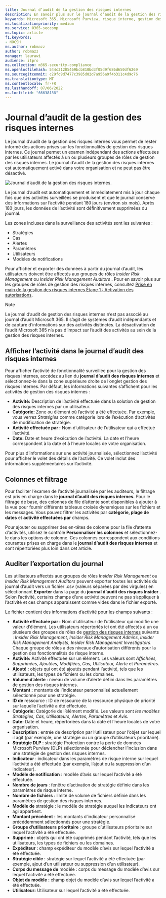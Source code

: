 ```yaml
---
title: Journal d’audit de la gestion des risques internes
description: En savoir plus sur le journal d’audit de la gestion des risques internes dans Microsoft Purview
keywords: Microsoft 365, Microsoft Purview, risque interne, gestion des risques, conformité
ms.localizationpriority: medium
ms.service: O365-seccomp
ms.topic: article
f1.keywords:
- NOCSH
ms.author: robmazz
author: robmazz
manager: laurawi
audience: itpro
ms.collection: m365-security-compliance
ms.openlocfilehash: 544c31205469bcb810bd3f05d9f686d650df6269
ms.sourcegitcommit: c29fc9d7477c3985d02d7a956a9f4b311c4d9c76
ms.translationtype: MT
ms.contentlocale: fr-FR
ms.lasthandoff: 07/06/2022
ms.locfileid: "66638188"
---
```

# <a name="insider-risk-management-audit-log"></a>Journal d’audit de la gestion des risques internes

Le journal d’audit de la gestion des risques internes vous permet de rester informé des actions prises sur les fonctionnalités de gestion des risques internes. Ce journal permet un examen indépendant des actions effectuées par les utilisateurs affectés à un ou plusieurs groupes de rôles de gestion des risques internes. Le journal d’audit de la gestion des risques internes est automatiquement activé dans votre organisation et ne peut pas être désactivé.

![Journal d’audit de la gestion des risques internes.](../media/insider-risk-audit-log.png)

Le journal d’audit est automatiquement et immédiatement mis à jour chaque fois que des activités surveillées se produisent et que le journal conserve des informations sur l’activité pendant 180 jours (environ six mois). Après 180 jours, les données de l’activité sont définitivement supprimées du journal.

Les zones incluses dans la surveillance des activités sont les suivantes :

- Stratégies
- Cas
- Alertes
- Paramètres
- Utilisateurs
- Modèles de notifications

Pour afficher et exporter des données à partir du journal d’audit, les utilisateurs doivent être affectés aux groupes de rôles *Insider Risk Management* ou *Insider Risk Management Auditors* . Pour en savoir plus sur les groupes de rôles de gestion des risques internes, consultez [Prise en main de la gestion des risques internes Étape 1 : Activation des autorisations](insider-risk-management-configure.md#step-1-required-enable-permissions-for-insider-risk-management).

> [!NOTE]
> Le journal d’audit de gestion des risques internes n’est pas associé au journal d’audit Microsoft 365. Il s’agit de systèmes d’audit indépendants et de capture d’informations sur des activités distinctes. La désactivation de l’audit Microsoft 365 n’a pas d’impact sur l’audit des activités au sein de la gestion des risques internes.

## <a name="view-activity-in-the-insider-risk-audit-log"></a>Afficher l’activité dans le journal d’audit des risques internes

Pour afficher l’activité de fonctionnalité surveillée pour la gestion des risques internes, accédez au lien du **journal d’audit des risques internes** et sélectionnez-le dans la zone supérieure droite de l’onglet gestion des risques internes. Par défaut, les informations suivantes s’affichent pour les activités de gestion des risques internes :

- **Activité:** Description de l’activité effectuée dans la solution de gestion des risques internes par un utilisateur.
- **Catégorie:** Zone ou élément où l’activité a été effectuée. Par exemple, vous verrez *Stratégies* comme catégorie lors de l’exécution d’activités de modification de stratégie.
- **Activité effectuée par :** Nom d’utilisateur de l’utilisateur qui a effectué l’activité.
- **Date:** Date et heure d’exécution de l’activité. La date et l’heure correspondent à la date et à l’heure locales de votre organisation.

Pour plus d’informations sur une activité journalisée, sélectionnez l’activité pour afficher le volet des détails de l’activité. Ce volet inclut des informations supplémentaires sur l’activité.

## <a name="columns-and-filtering"></a>Colonnes et filtrage

Pour faciliter l’examen de l’activité journalisée par les auditeurs, le filtrage est pris en charge dans le **journal d’audit des risques internes**. Pour le filtrage de base, des colonnes de file d’attente sont disponibles à ajouter à la vue pour fournir différents tableaux croisés dynamiques sur les fichiers et les messages. Vous pouvez filtrer les activités par **catégorie, plage de dates** et **activité effectuées par** champs.

Pour ajouter ou supprimer des en-têtes de colonne pour la file d’attente d’activités, utilisez le contrôle **Personnaliser les colonnes** et sélectionnez-le dans les options de colonne. Ces colonnes correspondent aux conditions courantes prises en charge dans le **journal d’audit des risques internes** et sont répertoriées plus loin dans cet article.

## <a name="audit-log-export"></a>Auditer l’exportation du journal

Les utilisateurs affectés aux groupes de rôles *Insider Risk Management* ou *Insider Risk Management Auditors* peuvent exporter toutes les activités du journal d’audit vers un fichier .csv (valeurs séparées par des virgules) en sélectionnant **Exporter** dans la page du **journal d’audit des risques Insider** . Selon l’activité, certains champs d’une activité peuvent ne pas s’appliquer à l’activité et ces champs apparaissent comme vides dans le fichier exporté.

Le fichier contient des informations d’activité pour les champs suivants :

- **Activité effectuée par :** Nom d’utilisateur de l’utilisateur qui modifie une valeur d’élément. Les utilisateurs répertoriés ici ont été affectés à un ou plusieurs des groupes de rôles de [gestion des risques internes](insider-risk-management-configure.md#step-1-required-enable-permissions-for-insider-risk-management) suivants : *Insider Risk Management*, *Insider Risk Management Admins*, *Insider Risk Management Analysts*, *Insider Risk Management Investigators*. Chaque groupe de rôles a des niveaux d’autorisation différents pour la gestion des fonctionnalités de risque interne.
- **Activité:** Activité effectuée sur un élément. Les valeurs sont *Affichées, Supprimées, Ajoutées, Modifiées, Cas, Utilisateur, Alerte* et *Paramètres.*
- **Ajouté** : objets qui ont été ajoutés pendant l’activité, tels que les utilisateurs, les types de fichiers ou les domaines.
- **Volume d’alerte** : niveau de volume d’alerte défini dans les paramètres de gestion des risques internes.
- **Montant** : montants de l’indicateur personnalisé actuellement sélectionné pour une stratégie.
- **ID de** ressource : ID de ressource de la ressource physique de priorité sur laquelle l’activité a été effectuée.
- **Catégorie:** Catégorie de l’élément modifié. Les valeurs sont *les modèles Stratégies, Cas, Utilisateurs, Alertes, Paramètres* et *Avis.*
- **Date:** Date et heure, répertoriées dans la date et l’heure locales de votre organisation.
- **Description** : entrée de description par l’utilisateur pour l’objet sur lequel il agit (par exemple, une stratégie ou un groupe d’utilisateurs prioritaire).
- **Stratégie DLP** : stratégie Protection contre la perte de données Microsoft Purview (DLP) sélectionnée pour déclencher l’inclusion dans une stratégie de gestion des risques internes.
- **Indicateur** : indicateur dans les paramètres de risque interne sur lequel l’activité a été effectuée (par exemple, l’ajout ou la suppression d’un indicateur).
- **Modèle de notification** : modèle d’avis sur lequel l’activité a été effectuée.
- **Nombre de jours** : fenêtre d’activation de stratégie définie dans les paramètres de risque interne.
- **Nombre de fichiers** : limite de volume de fichiers définie dans les paramètres de gestion des risques internes.
- **Modèle de** stratégie : le modèle de stratégie auquel les indicateurs ont agi appartient.
- **Montant précédent** : les montants d’indicateur personnalisé précédemment sélectionnés pour une stratégie.
- **Groupe d’utilisateurs prioritaire** : groupe d’utilisateurs prioritaire sur lequel l’activité a été effectuée.
- **Supprimé** : objets qui ont été supprimés pendant l’activité, tels que les utilisateurs, les types de fichiers ou les domaines.
- **Expéditeur** : champ expéditeur du modèle d’avis sur lequel l’activité a été effectuée.
- **Stratégie cible** : stratégie sur lequel l’activité a été effectuée (par exemple, ajout d’un utilisateur ou suppression d’un utilisateur).
- **Corps du message de** modèle : corps du message du modèle d’avis sur lequel l’activité a été effectuée.
- **Objet du modèle** : champ objet du modèle d’avis sur lequel l’activité a été effectuée.
- **Utilisateur:** Utilisateur sur lequel l’activité a été effectuée.
